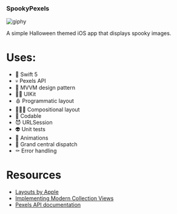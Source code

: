 ### SpookyPexels
![giphy](https://media.giphy.com/media/nkBa9eREC4D7O/giphy.gif)

A simple Halloween themed iOS app that displays spooky images. 

# Uses: 
- 🎃 Swift 5
- 💀 Pexels API
- 👻 MVVM design pattern 
- 🧟‍♀️ UIKit 
- 🩸 Programmatic layout
- 🧛🏼‍♀️ Compositional layout
- 👹 Codable 
- 😈 URLSession 
- 👽 Unit tests 
- 👾 Animations 
- 👺 Grand central dispatch
- ⚰️ Error handling

# Resources 
- [Layouts by Apple](https://developer.apple.com/documentation/uikit/views_and_controls/collection_views/layouts)
- [Implementing Modern Collection Views](https://developer.apple.com/documentation/uikit/views_and_controls/collection_views/implementing_modern_collection_views)
- [Pexels API documentation](https://www.pexels.com/api/documentation/)

